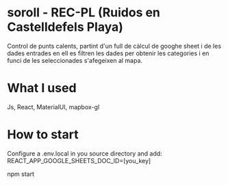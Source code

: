# soroll - REC-PL (Ruidos en Castelldefels Playa)
Control de punts calents, partint d'un full de càlcul de googhe sheet i de les dades entrades en ell es filtren les dades per obtenir les categories i en funci de les seleccionades s'afegeixen al mapa.

# What I used
Js, React, MaterialUI, mapbox-gl

# How to start
Configure a .env.local in you source directory and add:
REACT_APP_GOOGLE_SHEETS_DOC_ID=[you_key]

npm start



